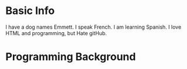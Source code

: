 <!DOCTYPE html>
<html>
<head>
	<title>Jonathan Gamble: Bio</title>
	<meta charset="UTF-8">
</head>

<body>
<h1>Basic Info</h1>
I have a dog names Emmett.
I speak French.
I am learning Spanish.
I love HTML and programming, but Hate gitHub.

<h1>Programming Background</h1>

</body>

</html>